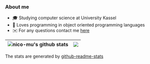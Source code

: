 ### About me
- 🎓 Studying computer science at University Kassel
- 🤍 Loves programming in object oriented programming languages
- ✉️ For any questions contact me [here](https://github.com/nico-mu/nico-mu/issues)

| <a><img align="center" src="https://github-readme-stats.vercel.app/api?username=nico-mu&show_icons=true&include_all_commits=true&theme=buefy&hide_border=true" alt="nico-mu's github stats" /></a> | <a><img align="center" src="https://github-readme-stats.vercel.app/api/top-langs/?username=nico-mu&layout=compact&theme=buefy&hide_border=true"/></a> |
| ------------- | ------------- |

The stats are generated by [github-readme-stats](https://github.com/anuraghazra/github-readme-stats)
<!--
**nico-mu/nico-mu** is a ✨ _special_ ✨ repository because its `README.md` (this file) appears on your GitHub profile.

Here are some ideas to get you started:

- 🔭 I’m currently working on ...
- 🌱 I’m currently learning ...
- 👯 I’m looking to collaborate on ...
- 🤔 I’m looking for help with ...
- 💬 Ask me about ...
- 📫 How to reach me: ...
- 😄 Pronouns: ...
- ⚡ Fun fact: ...
-->
